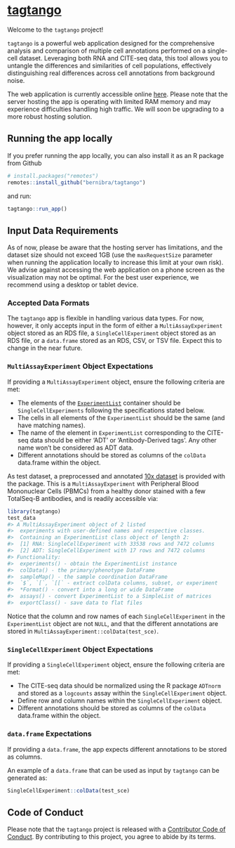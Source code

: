 
<!-- README.md is generated from README.Rmd. Please edit that file -->
<!-- Good examples for for the README and article:
        - https://github.com/LieberInstitute/spatialLIBD/blob/devel/README.Rmd
-->

# [tagtango](https://bernibra.shinyapps.io/tagtango/)

<!-- badges: start -->
<!-- badges: end -->

Welcome to the `tagtango` project!

`tagtango` is a powerful web application designed for the comprehensive
analysis and comparison of multiple cell annotations performed on a
single-cell dataset. Leveraging both RNA and CITE-seq data, this tool
allows you to untangle the differences and similarities of cell
populations, effectively distinguishing real differences across cell
annotations from background noise.

The web application is currently accessible online
[here](https://bernibra.shinyapps.io/tagtango/). Please note that the
server hosting the app is operating with limited RAM memory and may
experience difficulties handling high traffic. We will soon be upgrading
to a more robust hosting solution.

## Running the app locally

If you prefer running the app locally, you can also install it as an R
package from Github

``` r
# install.packages("remotes")
remotes::install_github("bernibra/tagtango") 
```

and run:

``` r
tagtango::run_app()
```

## Input Data Requirements

As of now, please be aware that the hosting server has limitations, and
the dataset size should not exceed 1GB (use the `maxRequestSize`
parameter when running the application locally to increase this limit at
your own risk). We advise against accessing the web application on a
phone screen as the visualization may not be optimal. For the best user
experience, we recommend using a desktop or tablet device.

### Accepted Data Formats

The `tagtango` app is flexible in handling various data types. For now,
however, it only accepts input in the form of either a
`MultiAssayExperiment` object stored as an RDS file, a
`SingleCellExperiment` object stored as an RDS file, or a `data.frame`
stored as an RDS, CSV, or TSV file. Expect this to change in the near
future.

### `MultiAssayExperiment` Object Expectations

If providing a `MultiAssayExperiment` object, ensure the following
criteria are met:

- The elements of the
  [`ExperimentList`](https://rdrr.io/bioc/MultiAssayExperiment/f/vignettes/MultiAssayExperiment.Rmd)
  container should be `SingleCellExperiments` following the
  specifications stated below.
- The cells in all elements of the `ExperimentList` should be the same
  (and have matching names).
- The name of the element in `ExperimentList` corresponding to the
  CITE-seq data should be either ‘ADT’ or ‘Antibody-Derived tags’. Any
  other name won’t be considered as ADT data.
- Different annotations should be stored as columns of the `colData`
  data.frame within the object.

As test dataset, a preprocessed and annotated [10x
dataset](https://support.10xgenomics.com/single-cell-gene-expression/datasets/3.0.0/pbmc_10k_protein_v3)
is provided with the package. This is a `MultiAssayExperiment` with
Peripheral Blood Mononuclear Cells (PBMCs) from a healthy donor stained
with a few TotalSeq-B antibodies, and is readily accessible via:

``` r
library(tagtango)
test_data
#> A MultiAssayExperiment object of 2 listed
#>  experiments with user-defined names and respective classes.
#>  Containing an ExperimentList class object of length 2:
#>  [1] RNA: SingleCellExperiment with 33538 rows and 7472 columns
#>  [2] ADT: SingleCellExperiment with 17 rows and 7472 columns
#> Functionality:
#>  experiments() - obtain the ExperimentList instance
#>  colData() - the primary/phenotype DataFrame
#>  sampleMap() - the sample coordination DataFrame
#>  `$`, `[`, `[[` - extract colData columns, subset, or experiment
#>  *Format() - convert into a long or wide DataFrame
#>  assays() - convert ExperimentList to a SimpleList of matrices
#>  exportClass() - save data to flat files
```

Notice that the column and row names of each `SingleCellExperiment` in
the `ExperimentList` object are not `NULL`, and that the different
annotations are stored in `MultiAssayExperiment::colData(test_sce)`.

### `SingleCellExperiment` Object Expectations

If providing a `SingleCellExperiment` object, ensure the following
criteria are met:

- The CITE-seq data should be normalized using the R package `ADTnorm`
  and stored as a `logcounts` assay within the `SingleCellExperiment`
  object.
- Define row and column names within the `SingleCellExperiment` object.
- Different annotations should be stored as columns of the `colData`
  data.frame within the object.

### `data.frame` Expectations

If providing a `data.frame`, the app expects different annotations to be
stored as columns.

An example of a `data.frame` that can be used as input by `tagtango` can
be generated as:

``` r
SingleCellExperiment::colData(test_sce)
```

## Code of Conduct

Please note that the `tagtango` project is released with a [Contributor
Code of
Conduct](https://github.com/bernibra/tagtango?tab=coc-ov-file#readme).
By contributing to this project, you agree to abide by its terms.
